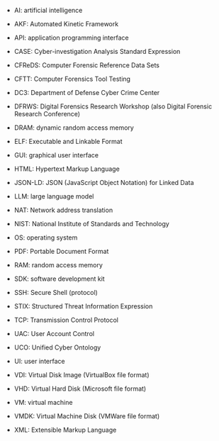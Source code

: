 - AI: artificial intelligence

- AKF: Automated Kinetic Framework
- API: application programming interface
- CASE: Cyber-investigation Analysis Standard Expression
- CFReDS: Computer Forensic Reference Data Sets
- CFTT: Computer Forensics Tool Testing
- DC3: Department of Defense Cyber Crime Center
- DFRWS: Digital Forensics Research Workshop (also Digital Forensic Research Conference)
- DRAM: dynamic random access memory
- ELF: Executable and Linkable Format
- GUI: graphical user interface
- HTML: Hypertext Markup Language
- JSON-LD: JSON (JavaScript Object Notation) for Linked Data
- LLM: large language model
- NAT: Network address translation
- NIST: National Institute of Standards and Technology
- OS: operating system
- PDF: Portable Document Format
- RAM: random access memory
- SDK: software development kit
- SSH: Secure Shell (protocol)
- STIX: Structured Threat Information Expression
- TCP: Transmission Control Protocol
- UAC: User Account Control
- UCO: Unified Cyber Ontology
- UI: user interface
- VDI: Virtual Disk Image (VirtualBox file format)
- VHD: Virtual Hard Disk (Microsoft file format)
- VM: virtual machine
- VMDK: Virtual Machine Disk (VMWare file format)
- XML: Extensible Markup Language
